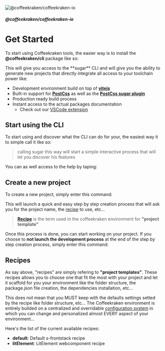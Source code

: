 <!-- 
 * @name            Get started
 * @namespace       doc
 * @type            Markdown
 * @platform        md
 * @status          stable
 * @menu            Documentation           /doc/get-started
 *
 * @since           2.0.0
 * @author    Olivier Bossel <olivier.bossel@gmail.com> (https://olivierbossel.com)
-->

<!-- image -->
![@coffeekraken/coffeekraken-io](/dist/img/doc/docHeader.jpg)

<!-- header -->
##### @coffeekraken/coffeekraken-io



# Get Started

To start using Coffeekraken tools, the easier way is to install the **@coffeekraken/cli** package like so:

<s-code-example>
    <template lang="shell">
        npm install @coffeekraken/cli -g
    </template>
</s-code-example>
This will give you access to the **sugar** CLI and will give you the ability to generate new projects
that directly integrate all access to your toolchain power like:

- Development environment build on top of **[vitejs](https://vitejs.dev/)**
- Built-in support for **[PostCss](https://postcss.org/)** as well as the **[PostCss sugar plugin](https://coffeekraken.io/doc/@coffeekraken/s-postcss-sugar-plugin/README)**
- Production ready build process
- Instant access to the actual packages documentation
  - Check out our [VSCode extension](https://coffeekraken.io/doc/@coffeekraken/s-vscode-extension/README)

## Start using the CLI

To start using and discover what the CLI can do for your, the easiest way it to simple call it like so:

<s-code-example>
    <template lang="shell">
        sugar
    </template>
</s-code-example>

> calling sugar this way will start a simple interactive process that will let you discover his features

You can as well access to the help by taping:

<s-code-example>
    <template lang="shell">
        sugar --help
    </template>
</s-code-example>

## Create a new project

To create a new project, simply enter this command:

<s-code-example>
    <template lang="shell">
        sugar new
    </template>
</s-code-example>

This will launch a quick and easy step by step creation process that will ask you for the project name, the [recipe](#recipes) to use, etc...

> **[Recipe](#recipes)** is the term used in the coffeekraken environment for **"project template"** 

Once this process is done, you can start working on your project. If you choose to **not launch the development process** at the end of the step by step creation process, simply enter this command:

<s-code-example>
    <template lang="shell">
        sugar dev
    </template>
</s-code-example>

## Recipes

As say above, "recipes" are simply refering to **"project templates"**.
These recipes allows you to choose one that fit the most with your project and let it scaffold for you your environment like the folder structure, the package.json file creation, the dependencies installation, etc...

This does not mean that you MUST keep with the defaults settings setted by the recipe like folder structure, etc... The Coffeekraken environment is entirely builded on a centralized and overridable [configuration system](https://coffeekraken.io/doc/@coffeekraken/s-sugar-config/README) in which you can change and personalized almost EVERY aspect of your environment...

Here's the list of the current available recipes:

- **default**: Default s-frontstack recipe 
- **litElement**: LitElement webcomponent recipe


